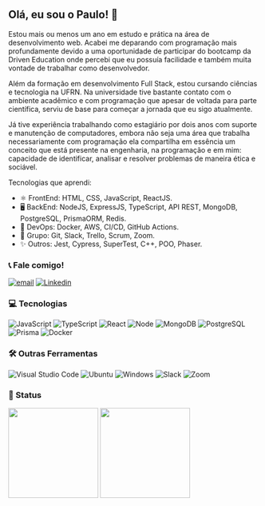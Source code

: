 ## Olá, eu sou o Paulo! 👋

Estou mais ou menos um ano em estudo e prática na área de desenvolvimento web. Acabei me deparando com programação mais profundamente devido a uma oportunidade de participar do bootcamp da Driven Education onde percebi que eu possuía facilidade e também muita vontade de trabalhar como desenvolvedor.

Além da formação em desenvolvimento Full Stack, estou cursando ciências e tecnologia na UFRN. Na universidade tive bastante contato com o ambiente acadêmico e com programação que apesar de voltada para parte científica, serviu de base para começar a jornada que eu sigo atualmente.

Já tive experiência trabalhando como estagiário por dois anos com suporte e manutenção de computadores, embora não seja uma área que trabalha necessariamente com programação ela compartilha em essência um conceito que está presente na engenharia, na programação e em mim: capacidade de identificar, analisar e resolver problemas de maneira ética e sociável.

Tecnologias que aprendi: 
- ⚛️ FrontEnd: HTML, CSS, JavaScript, ReactJS.
- 🖥 BackEnd: NodeJS, ExpressJS, TypeScript, API REST, MongoDB, PostgreSQL, PrismaORM, Redis.
- 🚀 DevOps: Docker, AWS, CI/CD, GitHub Actions.
- 🤝 Grupo: Git, Slack, Trello, Scrum, Zoom.
- ✨ Outros: Jest, Cypress, SuperTest, C++, POO, Phaser. 

### :telephone_receiver: Fale comigo! 
[![email](https://img.shields.io/badge/Microsoft_Outlook-0078D4?style=for-the-badge&logo=microsoft-outlook&logoColor=white)](mailto:paulo-oliveira14@hotmail.com)
[![Linkedin](https://img.shields.io/badge/LinkedIn-0077B5?style=for-the-badge&logo=linkedin&logoColor=white)](https://www.linkedin.com/in/paulo-cruz-7a254758)

### :computer: Tecnologias

![JavaScript](https://img.shields.io/badge/JavaScript-F7DF1E?style=for-the-badge&logo=javascript&logoColor=black)
![TypeScript](https://img.shields.io/badge/TypeScript-007ACC?style=for-the-badge&logo=typescript&logoColor=white)
![React](https://img.shields.io/badge/React-20232A?style=for-the-badge&logo=react&logoColor=61DAFB)
![Node](https://img.shields.io/badge/Node.js-43853D?style=for-the-badge&logo=node.js&logoColor=white)
![MongoDB](https://img.shields.io/badge/MongoDB-4EA94B?style=for-the-badge&logo=mongodb&logoColor=white)
![PostgreSQL](https://img.shields.io/badge/PostgreSQL-316192?style=for-the-badge&logo=postgresql&logoColor=white)
![Prisma](https://img.shields.io/badge/Prisma-3982CE?style=for-the-badge&logo=Prisma&logoColor=white)
![Docker](https://img.shields.io/badge/docker-%230db7ed.svg?style=for-the-badge&logo=docker&logoColor=white)

### 🛠️ Outras Ferramentas

![Visual Studio Code](https://img.shields.io/badge/Visual%20Studio%20Code-0078d7.svg?style=for-the-badge&logo=visual-studio-code&logoColor=white)
![Ubuntu](https://img.shields.io/badge/Ubuntu-E95420?style=for-the-badge&logo=ubuntu&logoColor=white)
![Windows](https://img.shields.io/badge/Windows-0078D6?style=for-the-badge&logo=windows&logoColor=white)
![Slack](https://img.shields.io/badge/Slack-4A154B?style=for-the-badge&logo=slack&logoColor=white)
![Zoom](https://img.shields.io/badge/Zoom-2D8CFF?style=for-the-badge&logo=zoom&logoColor=white)

### :blue_book: Status
<div>
  <img height="180em" src="https://github-readme-stats.vercel.app/api?username=PauloCruz06&show_icons=true&theme=discord_old_blurple" />
  <img height="180em" src="https://github-readme-stats.vercel.app/api/top-langs/?username=PauloCruz06&layout=compact&theme=discord_old_blurple" />
</div>

<!--
**PauloCruz06/PauloCruz06** is a ✨ _special_ ✨ repository because its `README.md` (this file) appears on your GitHub profile.

Here are some ideas to get you started:

- 🔭 I’m currently working on ...
- 🌱 I’m currently learning ...
- 👯 I’m looking to collaborate on ...
- 🤔 I’m looking for help with ...
- 💬 Ask me about ...
- 📫 How to reach me: ...
- 😄 Pronouns: ...
- ⚡ Fun fact: ...
-->
